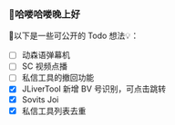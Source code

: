 ### 👋哈喽哈喽晚上好

🎉以下是一些可公开的 Todo 想法💡：

- [ ] 动森语弹幕机
- [ ] SC 视频点播
- [ ] 私信工具的撤回功能
- [x] JLiverTool 新增 BV 号识别，可点击跳转
- [x] Sovits Joi
- [x] 私信工具列表去重
